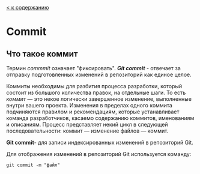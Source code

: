 [< к содержанию](./readme.md)

# Commit

 ## Что такое коммит

Термин *commmit* означает "фиксировать". ***Git commit*** - отвечает за отправку подготовленных изменений в репозиторий как единое целое.


 Коммиты необходимы для разбития процесса разработки, который состоит из большого количества правок, на отдельные шаги. То есть *коммит* — это некое логически завершенное изменение, выполненные внутри вашего проекта. Изменения в пределах одного коммита подчиняются правилом и рекомендациям, которые устанавливает команда разработчиков, касаемо содержанию коммитов, именованиям и описаниям.
Процесс представляет некий цикл в следующей последовательности: коммит — изменение файлов — коммит.


**Git commit**- для записи индексированных изменений в репозиторий Git.

Для отображения изменений в репозиторий Git используется команду: 
~~~bash=
git commit -m "файл"
~~~
